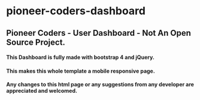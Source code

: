 # pioneer-coders-dashboard
## Pioneer Coders - User Dashboard - Not An Open Source Project.
#### This Dashboard is fully made with bootstrap 4 and jQuery.
#### This makes this whole template a mobile responsive page.
#### Any changes to this html page or any suggestions from any developer are appreciated and welcomed.
